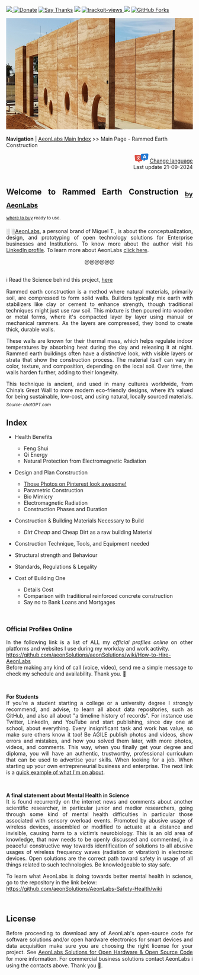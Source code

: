 [![](https://dcbadge.vercel.app/api/server/hw3j3RwfJf) ](https://discord.gg/hw3j3RwfJf)
 [![Donate](https://img.shields.io/badge/donate-$-brown.svg?style=for-the-badge)](http://paypal.me/mtpsilva)
 [![Say Thanks](https://img.shields.io/badge/Say%20Thanks-!-yellow.svg?style=for-the-badge)](https://saythanks.io/to/mtpsilva)
![](https://img.shields.io/github/last-commit/aeonSolutions/openScienceResearch-Smart-DAQ-Device-able-to-Upload-Live-Experimental-Sensor-Data-to-a-Data-Repo?style=for-the-badge)
<a href="https://trackgit.com">
<img src="https://us-central1-trackgit-analytics.cloudfunctions.net/token/ping/lg7xdm3wvd3237y06ujl" alt="trackgit-views" />
</a>
![](https://views.whatilearened.today/views/github/aeonSolutions/Open-Scientific-Research.svg)
[![GitHub Forks](https://img.shields.io/github/forks/aeonSolutions/openScienceResearch-Smart-DAQ-Device-able-to-Upload-Live-Experimental-Sensor-Data-to-a-Data-Repo.svg?style=social&label=Fork&maxAge=2592000)](https://www.github.com/aeonSolutions/openScienceResearch-Smart-DAQ-Device-able-to-Upload-Live-Experimental-Sensor-Data-to-a-Data-Repo/fork)


<p align="center">
   <img src="https://github.com/aeonSolutions/aeonlabs-open-science-rammed_earth_project/blob/main/media/rammed_earth_banner.png" height="300">
</p>

**Navigation** | [AeonLabs Main Index](https://github.com/aeonSolutions/aeonSolutions/blob/main/aeonSolutions-Main-Index.md)  >> Main Page - Rammed Earth Construction


<div align="right">
   <img height="25" src="https://github.com/aeonSolutions/aeonSolutions/blob/main/media/language-icon.png"> 
 <a href="">Change language</a> <br>
Last update 21-09-2024
</div>

<br>

<div align="justify">

## Welcome to Rammed Earth Construction <sub> [by AeonLabs](https://github.com/aeonSolutions/aeonSolutions/blob/main/aeonSolutions-Main-Index.md)  </sub>
<sup> [where to buy](https://github.com/aeonSolutions/PCB-Prototyping-Catalogue/wiki/Where-to-Buy) ready to use. </sup>

░ ░[AeonLabs](https://www.linkedin.com/company/aeonlabs/), a personal brand of Miguel T., is about the conceptualization, design, and prototyping of open technology solutions for Enterprise businesses and Institutions. To know more about the author visit his [LinkedIn profile](https://www.linkedin.com/in/migueltomas/). To learn more about AeonLabs [click here](https://github.com/aeonSolutions/aeonSolutions/blob/main/aeonSolutions-Main-Index.md).

<div align="center">
@@@@@@
</div> <br>

ℹ️ Read the Science behind this project, [here](https://github.com/aeonSolutions/aeonlabs-open-science-rammed_earth_project/wiki)

Rammed earth construction is a method where natural materials, primarily soil, are compressed to form solid walls. Builders typically mix earth with stabilizers like clay or cement to enhance strength, though traditional techniques might just use raw soil. This mixture is then poured into wooden or metal forms, where it's compacted layer by layer using manual or mechanical rammers. As the layers are compressed, they bond to create thick, durable walls.

These walls are known for their thermal mass, which helps regulate indoor temperatures by absorbing heat during the day and releasing it at night. Rammed earth buildings often have a distinctive look, with visible layers or strata that show the construction process. The material itself can vary in color, texture, and composition, depending on the local soil. Over time, the walls harden further, adding to their longevity.

This technique is ancient, and used in many cultures worldwide, from China’s Great Wall to more modern eco-friendly designs, where it’s valued for being sustainable, low-cost, and using natural, locally sourced materials. <sub> *Source: chatGPT.com* </sub>

## Index
- Health Benefits
  - Feng Shui
  - Qi Energy
  - Natural Protection from Electromagnetic Radiation 
 
- Design and Plan Construction
  - [Those Photos on Pinterest look awesome!](https://www.pinterest.com/pin/7388786866440713/)
  - Parametric Construction
  - Bio Mimicry
  - Electromagnetic Radiation
  - Construction Phases and Duration 

- Construction & Building Materials Necessary to Build
  - *Dirt Cheap* and Cheap Dirt as a raw building Material 
- Construction Technique, Tools, and Equipment needed
- Structural strength and Behaviour
- Standards, Regulations & Legality
- Cost of Building One
  - Details Cost  
  - Comparison with traditional reinforced concrete construction
  - Say no to Bank Loans and Mortgages  

<br>

### Official Profiles Online
In the following link is a list of ALL my *official profiles online* on other platforms and websites I use during my workday and work activity. <br>
https://github.com/aeonSolutions/aeonSolutions/wiki/How-to-Hire-AeonLabs <br>
Before making any kind of call (voice, video), send me a simple message to check my schedule and availability. Thank you. 🙏

<br>

**For Students** <br>
If you're a student starting a college or a university degree I strongly recommend, and advise, to learn all about data repositories, such as GitHub, and also all about "a timeline history of records". For instance use Twitter, LinkedIn, and YouTube and start publishing, since day one at school, about everything. Every insignificant task and work has value, so make sure others know it too! Be AGILE publish photos and videos, show errors and mistakes, and how you solved them later, with more photos, videos, and comments. This way, when you finally get your degree and diploma, you will have an authentic, trustworthy, professional curriculum that can be used to advertise your skills. When looking for a job. When starting up your own entrepreneurial business and enterprise. The next link is a [quick example of what I'm on about](https://www.youtube.com/watch?v=nfB3nzbTPTA).

<br>

**A final statement about Mental Health in Science** <br>
It is found recurrently on the internet news and comments about another scientific researcher, in particular junior and medior researchers, going through some kind of mental health difficulties in particular those associated with sensory overload events. Promoted by abusive usage of wireless devices, assembled or modified to actuate at a distance and invisible, causing harm to a victim’s neurobiology. This is an old area of knowledge, that now needs to be openly discussed and commented, in a peaceful constructive way towards identification of solutions to all abusive usages of wireless frequency waves (radiation or vibration) in electronic devices. Open solutions are the correct path toward safety in usage of all things related to such technologies. Be knowledgeable to stay safe.

To learn what AeonLabs is doing towards better mental health in science, go to the repository in the link below: <br>
https://github.com/aeonSolutions/AeonLabs-Safety-Health/wiki

<br>

## License

Before proceeding to download any of AeonLab's open-source code for software solutions and/or open hardware electronics for smart devices and data acquisition make sure you are choosing the right license for your project. See [AeonLabs Solutions for Open Hardware & Open Source Code](https://github.com/aeonSolutions/aeonSolutions/wiki/AeonLabs-Licensing) for more information. For commercial business solutions contact AeonLabs ℹ️ using the contacts above. Thank you 🙏.

<br>
